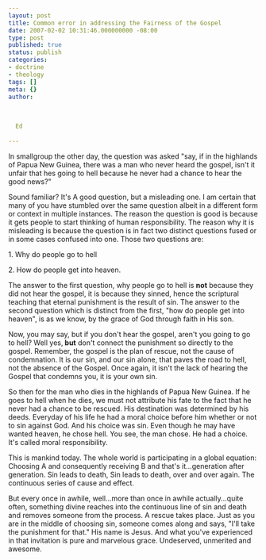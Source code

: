 ```yaml
---
layout: post
title: Common error in addressing the Fairness of the Gospel
date: 2007-02-02 10:31:46.000000000 -08:00
type: post
published: true
status: publish
categories:
- doctrine
- theology
tags: []
meta: {}
author:
  
  
  
  Ed
  
---
```

<p>In smallgroup the other day, the question was asked "say, if in the highlands of Papua New Guinea, there was a man who never heard the gospel, isn't it unfair that hes going to hell because he never had a chance to hear the good news?"</p>
<p>Sound familiar? It's A good question, but a misleading one.  I am certain that many of you have stumbled over the same question albeit in a different form or context in multiple instances.  The reason the question is good is because it gets people to start thinking of human responsibility.  The reason why it is misleading is because the question is in fact two distinct questions fused or in some cases confused into one.  Those two questions are:</p>
<p>1. Why do people go to hell</p>
<p>2. How do people get into heaven.</p>
<p>The answer to the first question, why people go to hell is <strong>not</strong> because they did not hear the gospel, it is because they sinned, hence the scriptural teaching that eternal punishment is the result of sin.  The answer to the second question which is distinct from the first, "how do people get into heaven", is as we know, by the grace of God through faith in His son.</p>
<p>Now, you may say, but if you don't hear the gospel, aren't you going to go to hell? Well yes,<strong> but</strong> don't connect the punishment so directly to the gospel.  Remember, the gospel is the plan of rescue, not the cause of condemnation.  It is our sin, and our sin alone, that paves the road to hell, not the absence of the Gospel.  Once again, it isn't the lack of hearing the Gospel that condemns you, it is your own sin.</p>
<p>So then for the man who dies in the highlands of Papua New Guinea.  If he goes to hell when he dies, we must not attribute his fate to the fact that he never had a chance to be rescued.  His destination was determined by his deeds.  Everyday of his life he had a moral choice before him whether or not to sin against God.  And his choice was sin.  Even though he may have wanted heaven, he chose hell.  You see, the man chose.  He had a choice.  It's called moral responsibility.</p>
<p>This is mankind today. The whole world is participating in a global equation: Choosing A and consequently receiving B and that's it...generation after generation.  Sin leads to death, Sin leads to death, over and over again.  The continuous series of cause and effect.</p>
<p>But every once in awhile, well...more than once in awhile actually...quite often, something divine reaches into the  continuous line of sin and death and removes someone from the process.  A rescue takes place. Just as you are  in the middle of choosing sin, someone comes along and says, "I'll take the punishment for that."  His name is Jesus.  And what you've experienced in that invitation is pure and marvelous grace. Undeserved, unmerited and awesome.</p>
